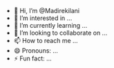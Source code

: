 - 👋 Hi, I’m @Madirekilani
- 👀 I’m interested in ...
- 🌱 I’m currently learning ...
- 💞️ I’m looking to collaborate on ...
- 📫 How to reach me ...
- 😄 Pronouns: ...
- ⚡ Fun fact: ...

<!---
Madirekilani/Madirekilani is a ✨ special ✨ repository because its `README.md` (this file) appears on your GitHub profile.
You can click the Preview link to take a look at your changes.
--->
